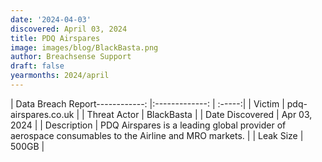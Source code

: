 ```yaml
---
date: '2024-04-03'
discovered: April 03, 2024
title: PDQ Airspares
image: images/blog/BlackBasta.png
author: Breachsense Support
draft: false
yearmonths: 2024/april
---
```


| Data Breach Report------------:     |:-------------:    | :-----:|
| Victim      | pdq-airspares.co.uk      | 
| Threat Actor      | BlackBasta      | 
| Date Discovered      | Apr 03, 2024      | 
| Description      | PDQ Airspares is a leading global provider of aerospace consumables to the Airline and MRO markets.      | 
| Leak Size      | 500GB      | 

